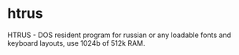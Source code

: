# htrus
HTRUS - DOS resident program for russian or any loadable fonts and keyboard layouts, use 1024b of 512k RAM.
